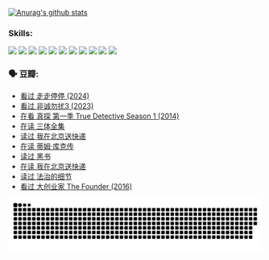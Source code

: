 
[![Anurag's github stats](https://github-readme-stats.vercel.app/api?username=w940853815)](https://github.com/anuraghazra/github-readme-stats)

### Skills:

<code><img height="32" src="https://cdn.jsdelivr.net/npm/simple-icons@v5/icons/python.svg"></code>
<code><img height="32" src="https://cdn.jsdelivr.net/npm/simple-icons@v5/icons/javascript.svg"></code>
<code><img height="32" src="https://cdn.jsdelivr.net/npm/simple-icons@v5/icons/django.svg"></code>
<code><img height="32" src="https://cdn.jsdelivr.net/npm/simple-icons@v5/icons/flask.svg"></code>
<code><img height="32" src="https://cdn.jsdelivr.net/npm/simple-icons@v5/icons/vuetify.svg"></code>
<code><img height="32" src="https://cdn.jsdelivr.net/npm/simple-icons@v5/icons/git.svg"></code>
<code><img height="32" src="https://cdn.jsdelivr.net/npm/simple-icons@v5/icons/docker.svg"></code>
<code><img height="32" src="https://cdn.jsdelivr.net/npm/simple-icons@v5/icons/postgresql.svg"></code>
<code><img height="32" src="https://cdn.jsdelivr.net/npm/simple-icons@v5/icons/elasticsearch.svg"></code>
<code><img height="32" src="https://cdn.jsdelivr.net/npm/simple-icons@v5/icons/macos.svg"></code>
<code><img height="32" src="https://cdn.jsdelivr.net/npm/simple-icons@v5/icons/linux.svg"></code>

### 🗣 豆瓣:

<!-- DOUBAN-ACTIVITIES:START -->
- [看过 走走停停‎ (2024)](https://www.douban.com/people/136069238/status/4684430230/?_i=23943503)
- [看过 非诚勿扰3‎ (2023)](https://www.douban.com/people/136069238/status/4676324100/?_i=23943503)
- [在看 真探 第一季 True Detective Season 1‎ (2014)](https://www.douban.com/people/136069238/status/4673382852/?_i=23943503)
- [在读 三体全集](https://www.douban.com/people/136069238/status/4672842521/?_i=23943503)
- [读过 我在北京送快递](https://www.douban.com/people/136069238/status/4672842036/?_i=23943503)
- [在读 蒂姆·库克传](https://www.douban.com/people/136069238/status/4663517053/?_i=23943503)
- [读过 黑书](https://www.douban.com/people/136069238/status/4663516022/?_i=23943503)
- [在读 我在北京送快递](https://www.douban.com/people/136069238/status/4658098365/?_i=23943503)
- [读过 法治的细节](https://www.douban.com/people/136069238/status/4657347558/?_i=23943503)
- [看过 大创业家 The Founder‎ (2016)](https://www.douban.com/people/136069238/status/4649667693/?_i=23943503)
<!-- DOUBAN-ACTIVITIES:END -->


![Snake animation](https://raw.githubusercontent.com/w940853815/w940853815/output/github-contribution-grid-snake.svg)

<!--
**w940853815/w940853815** is a ✨ _special_ ✨ repository because its `README.md` (this file) appears on your GitHub profile.

Here are some ideas to get you started:

- 🔭 I’m currently working on ...
- 🌱 I’m currently learning ...
- 👯 I’m looking to collaborate on ...
- 🤔 I’m looking for help with ...
- 💬 Ask me about ...
- 📫 How to reach me: ...
- 😄 Pronouns: ...
- ⚡ Fun fact: ...
-->
